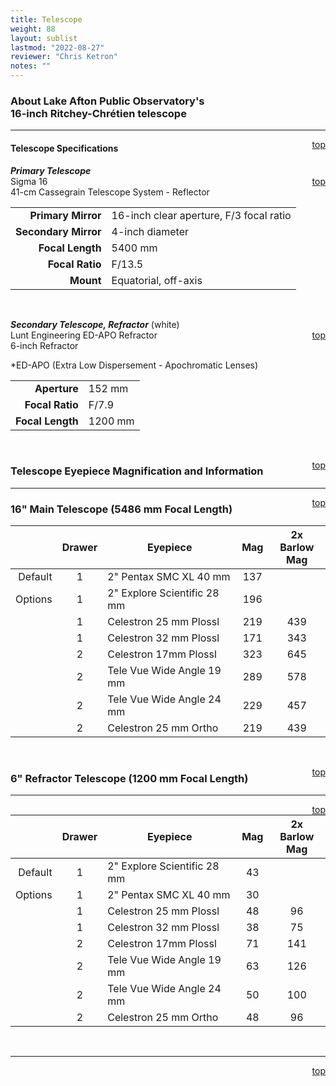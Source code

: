 ```yaml
---
title: Telescope
weight: 88
layout: sublist
lastmod: "2022-08-27"
reviewer: "Chris Ketron"
notes: ""
---
```


<script src="/notes/js/whatsup.js"></script>
<script type="text/javascript">
	var objectName ="Telescope Tour"
	var objectDesc ="Let's turn up the lights and take a look at the telescope."
	var objectImage="telescope.jpg"
</script>

<span style='float:right;'><div id=whatsup></div></span>

### About Lake Afton Public Observatory's<br> 16-inch Ritchey-Chrétien telescope

---
<span style='float:right;'>[top](#)</span>

#### Telescope Specifications

***Primary Telescope***  
<span style='float:right;'>[top](#)</span>
Sigma 16  
41-cm Cassegrain Telescope System - Reflector

|                |         |
|---------------:|:--------|
| **Primary Mirror** | 16-inch clear aperture, F/3 focal ratio |
| **Secondary Mirror** | 4-inch diameter |
| **Focal Length**   | 5400 mm |
| **Focal Ratio**    | F/13.5 |
| **Mount**          | Equatorial, off-axis |

<br/>

***Secondary Telescope, Refractor*** (white)  
<span style='float:right;'>[top](#)</span>
Lunt Engineering ED-APO Refractor  
6-inch Refractor  

<super>*</super>ED-APO (Extra Low Dispersement - Apochromatic Lenses)  

|                |               |
|---------------:|:--------------|
|**Aperture**    | 152 mm        |
|**Focal Ratio** | F/7.9         |
|**Focal Length**| 1200 mm       |


<br/>

<span style='float:right;'>[top](#)</span>

### Telescope Eyepiece Magnification and Information

---
<span style='float:right;'>[top](#)</span>

### 16" Main Telescope (5486 mm Focal Length)

|         |**Drawer**|**Eyepiece**|**Mag**|**2x Barlow**<br>**Mag**|
|--------:|:---:|-------------------------------|:----:|:---:|
| Default | 1   | 2" Pentax SMC XL 40 mm        | 137  |     |  
| Options | 1   | 2" Explore Scientific 28 mm   | 196  |     | 
|         | 1   | Celestron 25 mm Plossl        | 219  | 439 | 
|         | 1   | Celestron 32 mm Plossl        | 171  | 343 | 
|         | 2   | Celestron 17mm Plossl         | 323  | 645 | 
|         | 2   | Tele Vue Wide Angle 19 mm     | 289  | 578 | 
|         | 2   | Tele Vue Wide Angle 24 mm     | 229  | 457 | 
|         | 2   | Celestron 25 mm Ortho         | 219  | 439 | 

<br/>

<span style='float:right;'>[top](#)</span>

### 6" Refractor Telescope (1200 mm Focal Length) 

---
<span style='float:right;'>[top](#)</span>

|         |**Drawer**|**Eyepiece**|**Mag**|**2x Barlow**<br>**Mag**|
|--------:|:---:|-------------------------------|:----:|:---:|
| Default | 1   | 2" Explore Scientific 28 mm   |  43  |     |  
| Options | 1   | 2" Pentax SMC XL 40 mm        |  30  |     | 
|         | 1   | Celestron 25 mm Plossl        |  48  |  96 |
|         | 1   | Celestron 32 mm Plossl        |  38  |  75 |
|         | 2   | Celestron 17mm Plossl         |  71  | 141 |
|         | 2   | Tele Vue Wide Angle 19 mm     |  63  | 126 |
|         | 2   | Tele Vue Wide Angle 24 mm     |  50  | 100 |
|         | 2   | Celestron 25 mm Ortho         |  48  |  96 |

<br/>

---
<span style='float:right;'>[top](#)</span>
